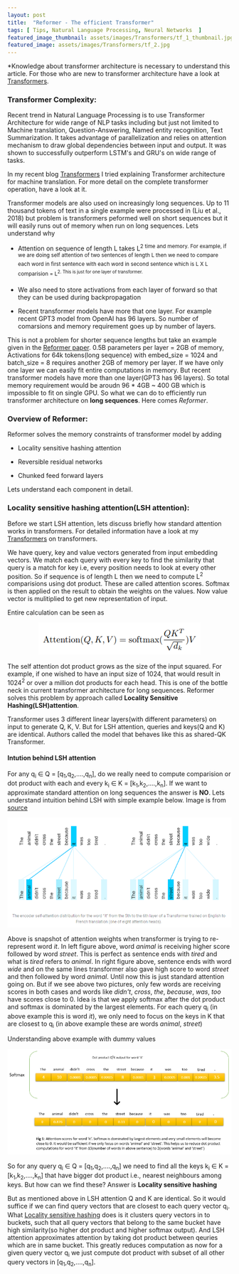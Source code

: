 ```yaml
---
layout: post
title:  "Reformer - The efficient Transformer"
tags: [ Tips, Natural Language Processing, Neural Networks  ]
featured_image_thumbnail: assets/images/Transformers/tf_1_thumbnail.jpg
featured_image: assets/images/Transformers/tf_2.jpg
---
```



*Knowledge about transformer architecture is necessary to understand this article. For those who are new to transformer architecture have a look at [Transformers](https://raviteja-ganta.github.io/attention-is-all-you-need-transformers).


### Transformer Complexity:

Recent trend in Natural Language Processing is to use Transformer Architecture for wide range of NLP tasks including but just not limited to Machine translation, Question-Answering, Named entity recognition, Text Summarization. It takes advantage of parallelization and relies on attention mechanism to draw global dependencies between input and output. It was shown to successfully outperform LSTM's and GRU's on wide range of tasks.

In my recent blog [Transformers](https://raviteja-ganta.github.io/attention-is-all-you-need-transformers) I tried explaining Transformer architecture for machine translation. For more 
detail on the complete transformer operation, have a look at it.

Transformer models are also used on increasingly long sequences. Up to 11 thousand tokens of text in a single example were processed in (Liu et al., 2018) but problem is transformers peformed well on short sequences but it will easily runs out of memory when run on long sequences. Lets understand why

* Attention on sequence of length L takes L<sup>2 time and memory. For example, if we are doing self attention of two sentences of length L then we need to compare each word in
first sentence with each word in second sentence which is L X L comparision = L<sup>2. This is just for one layer of transformer.
  
* We also need to store activations from each layer of forward so that they can be used during backpropagation

* Recent transformer models have more that one layer. For example recent GPT3 model from OpenAI has 96 layers. So number of comarsions and memory requirement goes up by number of layers.

This is not a problem for shorter sequence lengths but take an example given in the [Reformer paper](https://arxiv.org/pdf/2001.04451.pdf). 0.5B parameters per layer = 2GB of memory, Activations for 64k tokens(long sequence) with embed_size = 1024 and batch_size = 8 requires another 2GB of memory per layer. If we have only one layer we can easily fit entire computations in memory. But recent transformer models have more than one layer(GPT3 has 96 layers). So total memory requirement would be aroudn 96 * 4GB ~ 400 GB which is impossible to fit on single GPU. So what we can do to efficiently run transformer architecture on **long sequences**. Here comes *Reformer*.


### Overview of Reformer:

Reformer solves the memory constraints of transformer model by adding 

* Locality sensitive hashing attention

* Reversible residual networks

* Chunked feed forward layers

Lets understand each component in detail.


### Locality sensitive hashing attention(LSH attention):

Before we start LSH attention, lets discuss briefly how standard attention works in transformers. For detailed information have a look at my [Transformers](https://raviteja-ganta.github.io/attention-is-all-you-need-transformers) on transformers.

We have query, key and value vectors generated from input embedding vectors. We match each query with every key to find the similarity that query is a match for key i.e, every position needs to look at every other position. So if sequence is of length L then we need to compute L<sup>2</sup> comparisions using dot product. These are called attention scores. Softmax is then applied on the result to obtain the weights on the values. Now value vector is mulitiplied to get new representation of input.

Entire calculation can be seen as 

<p align="center">
  <img src="https://raw.githubusercontent.com/raviteja-ganta/raviteja-ganta.github.io/main/assets/images/Reformers/rf_1.png" />
</p>

The self attention dot product grows as the size of the input squared. For example, if one wished to have an input size of 1024, that would result in 1024<sup>2</sup> or over a million dot products for each head. This is one of the bottle neck in current transformer architecture for long sequences. Reformer solves this problem by approach called **Locality Sensitive Hashing(LSH)attention**.

Transformer uses 3 different linear layers(with different parameters) on input to generate Q, K, V. But for LSH attention, queries and keys(Q and K) are identical. Authors called the model that behaves like this as shared-QK Transformer.

#### Intution behind LSH attention

For any q<sub>i</sub> ∈ Q = [q<sub>1</sub>,q<sub>2</sub>,....,q<sub>n</sub>], do we really need to compute comparision or dot product with each and every k<sub>i</sub> ∈ K = [k<sub>1</sub>,k<sub>2</sub>,....,k<sub>n</sub>]. If we want to approximate standard attention on long sequences the answer is **NO**. Lets understand intuition behind LSH with simple example below. Image is from [source]('https://ai.googleblog.com/2017/08/transformer-novel-neural-network.html')


<p align="center">
  <img src="https://raw.githubusercontent.com/raviteja-ganta/raviteja-ganta.github.io/main/assets/images/Reformers/rf_2.png" />
</p>


Above is snapshot of attention weights when transformer is trying to re-represent word *it*. In left figure above, word *animal* is receiving higher score followed by word *street*. This is perfect as sentence ends with *tired* and what is *tired* refers to *animal*. In right figure above, sentence ends with word *wide* and on the same lines transformer also gave high score to word *street* and then followed by word *animal*. Until now this is just standard attention going on. But if we see above two pictures, only few words are receiving scores in both cases and words like *didn't*, *cross*, *the*, *because*, *was*, *too* have scores close to 0. Idea is that we apply softmax after the dot product and softmax is dominated by the largest elements. For each query q<sub>i</sub> (in above example this is word *it*), we only need to focus on the keys in K that are closest to q<sub>i</sub> (in above example these are words *animal*, *street*)

Understanding above example with dummy values

<p align="center">
  <img src="https://raw.githubusercontent.com/raviteja-ganta/raviteja-ganta.github.io/main/assets/images/Reformers/rf_3.png" />
</p>


So for any query q<sub>i</sub> ∈ Q = [q<sub>1</sub>,q<sub>2</sub>,....,q<sub>n</sub>] we need to find all the keys k<sub>i</sub> ∈ K = [k<sub>1</sub>,k<sub>2</sub>,....,k<sub>n</sub>] that have bigger dot product i.e., nearest neighbours among keys. But how can we find these? Answer is **Locality sensitive hashing**  


But as mentioned above in LSH attention Q and K are identical. So it would suffice if we can find query vectors that are closest to each query vector q<sub>i</sub>. What [Locality sensitive hashing](https://arxiv.org/pdf/1509.02897.pdff) does is it clusters query vectors in to buckets, such that all query vectors that belong to the same bucket have high similarity(so higher dot product and higher softmax output). And LSH attention approximates attention by taking dot product between qeuries which are in same bucket. This greatly reduces computation as now for a given query vector q<sub>i</sub> we just compute dot product with subset of all other query vectors in [q<sub>1</sub>,q<sub>2</sub>,....,q<sub>n</sub>].


